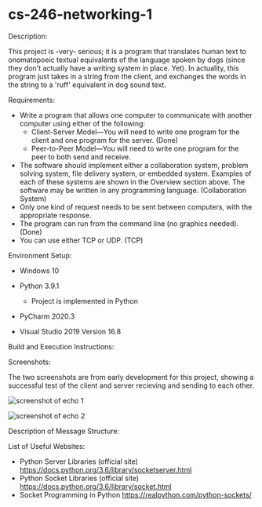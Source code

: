 # cs-246-networking-1

Description:

This project is -very- serious; it is a program that translates human text to onomatopoeic textual equivalents of the language spoken by dogs (since they don't actually have a writing system in place. Yet). In actuality, this program just takes in a string from the client, and exchanges the words in the string to a 'ruff' equivalent in dog sound text. 

Requirements:

- Write a program that allows one computer to communicate with another computer using either of the following:
  - Client-Server Model—You will need to write one program for the client and one program for the server. (Done)
  - Peer-to-Peer Model—You will need to write one program for the peer to both send and receive.
- The software should implement either a collaboration system, problem solving system, file delivery system, or embedded system. Examples of each of these systems are shown in the Overview section above. The software may be written in any programming language. (Collaboration System)
- Only one kind of request needs to be sent between computers, with the appropriate response.
- The program can run from the command line (no graphics needed). (Done)
- You can use either TCP or UDP. (TCP)

Environment Setup:

- Windows 10

- Python 3.9.1
    - Project is implemented in Python
    
- PyCharm 2020.3

- Visual Studio 2019 Version 16.8

Build and Execution Instructions:



Screenshots:

The two screenshots are from early development for this project, showing a successful test of the client and server recieving and sending to each other.

![screenshot of echo 1]()

![screenshot of echo 2]()

Description of Message Structure:

List of Useful Websites:
- Python Server Libraries (official site) https://docs.python.org/3.6/library/socketserver.html 
- Python Socket Libraries (official site) https://docs.python.org/3.6/library/socket.html
- Socket Programming in Python https://realpython.com/python-sockets/
